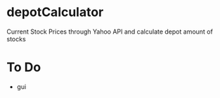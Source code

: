 # depotCalculator
Current Stock Prices through Yahoo API and calculate depot amount of stocks


# To Do
- gui
